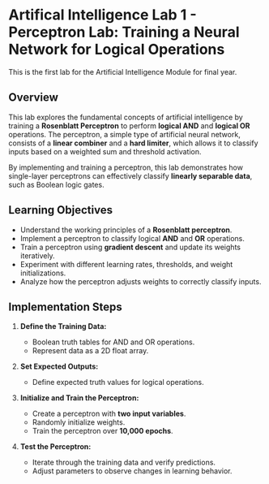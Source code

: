 # Artifical Intelligence Lab 1 - Perceptron Lab: Training a Neural Network for Logical Operations
This is the first lab for the Artificial Intelligence Module for final year.

## Overview

This lab explores the fundamental concepts of artificial intelligence by training a **Rosenblatt Perceptron** to perform **logical AND** and **logical OR** operations. The perceptron, a simple type of artificial neural network, consists of a **linear combiner** and a **hard limiter**, which allows it to classify inputs based on a weighted sum and threshold activation.

By implementing and training a perceptron, this lab demonstrates how single-layer perceptrons can effectively classify **linearly separable data**, such as Boolean logic gates.

## Learning Objectives

- Understand the working principles of a **Rosenblatt perceptron**.
- Implement a perceptron to classify logical **AND** and **OR** operations.
- Train a perceptron using **gradient descent** and update its weights iteratively.
- Experiment with different learning rates, thresholds, and weight initializations.
- Analyze how the perceptron adjusts weights to correctly classify inputs.

## Implementation Steps

1. **Define the Training Data:**
   - Boolean truth tables for AND and OR operations.
   - Represent data as a 2D float array.

2. **Set Expected Outputs:**
   - Define expected truth values for logical operations.

3. **Initialize and Train the Perceptron:**
   - Create a perceptron with **two input variables**.
   - Randomly initialize weights.
   - Train the perceptron over **10,000 epochs**.

4. **Test the Perceptron:**
   - Iterate through the training data and verify predictions.
   - Adjust parameters to observe changes in learning behavior.
